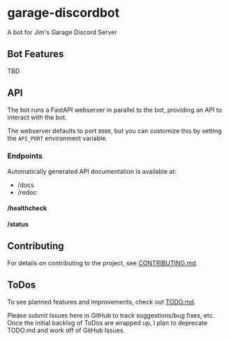 # garage-discordbot

A bot for Jim's Garage Discord Server

## Bot Features

TBD

## API

The bot runs a FastAPI webserver in parallel to the bot, 
providing an API to interact with the bot.

The webserver defaults to port `8080`, but you can customize this
by setting the `API_PORT` environment variable.

### Endpoints
Automatically generated API documentation is available at:
- /docs
- /redoc

#### /healthcheck

#### /status

## Contributing

For details on contributing to the project, see [CONTRIBUTING.md](.github/CONTRIBUTING.md).

## ToDos

To see planned features and improvements, check out [TODO.md](.github/TODO.md).

Please submit Issues here in GitHub to track suggestions/bug fixes, etc. 
Once the initial backlog of ToDos are wrapped up, I plan to deprecate TODO.md and work off of GitHub Issues.
